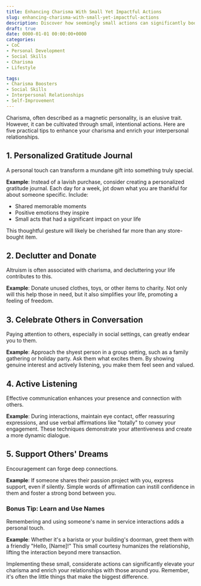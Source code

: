 ```yaml
---
title: Enhancing Charisma With Small Yet Impactful Actions
slug: enhancing-charisma-with-small-yet-impactful-actions
description: Discover how seemingly small actions can significantly boost your charisma and create lasting impressions.
draft: true
date: 0000-01-01 00:00:00+0000
categories:
- CoC
- Personal Development
- Social Skills
- Charisma
- Lifestyle

tags:
- Charisma Boosters
- Social Skills
- Interpersonal Relationships
- Self-Improvement
---
```


Charisma, often described as a magnetic personality, is an elusive trait. However, it can be cultivated through small, intentional actions. Here are five practical tips to enhance your charisma and enrich your interpersonal relationships.

## 1. Personalized Gratitude Journal

A personal touch can transform a mundane gift into something truly special.

**Example**: Instead of a lavish purchase, consider creating a personalized gratitude journal. Each day for a week, jot down what you are thankful for about someone specific. Include:

- Shared memorable moments
- Positive emotions they inspire
- Small acts that had a significant impact on your life

This thoughtful gesture will likely be cherished far more than any store-bought item.

## 2. Declutter and Donate

Altruism is often associated with charisma, and decluttering your life contributes to this.

**Example**: Donate unused clothes, toys, or other items to charity. Not only will this help those in need, but it also simplifies your life, promoting a feeling of freedom.

## 3. Celebrate Others in Conversation

Paying attention to others, especially in social settings, can greatly endear you to them.

**Example**: Approach the shyest person in a group setting, such as a family gathering or holiday party. Ask them what excites them. By showing genuine interest and actively listening, you make them feel seen and valued.

## 4. Active Listening

Effective communication enhances your presence and connection with others.

**Example**: During interactions, maintain eye contact, offer reassuring expressions, and use verbal affirmations like "totally" to convey your engagement. These techniques demonstrate your attentiveness and create a more dynamic dialogue.

## 5. Support Others' Dreams

Encouragement can forge deep connections.

**Example**: If someone shares their passion project with you, express support, even if silently. Simple words of affirmation can instill confidence in them and foster a strong bond between you.

### Bonus Tip: Learn and Use Names

Remembering and using someone's name in service interactions adds a personal touch.

**Example**: Whether it's a barista or your building's doorman, greet them with a friendly "Hello, [Name]!" This small courtesy humanizes the relationship, lifting the interaction beyond mere transaction.

Implementing these small, considerate actions can significantly elevate your charisma and enrich your relationships with those around you. Remember, it's often the little things that make the biggest difference.
